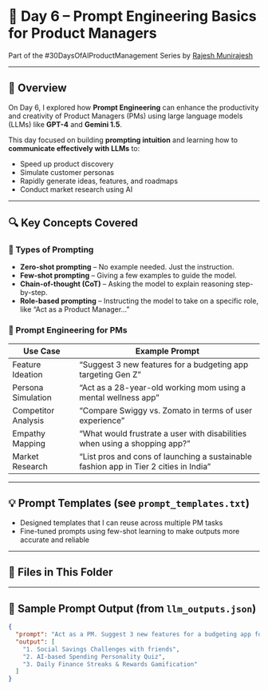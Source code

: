 # 📅 Day 6 – Prompt Engineering Basics for Product Managers  
Part of the #30DaysOfAIProductManagement Series by [Rajesh Munirajesh](https://www.linkedin.com/posts/pmrajesh_prompt-pm-basic-activity-7344940228962328576-uiU0)

---

## 📌 Overview

On Day 6, I explored how **Prompt Engineering** can enhance the productivity and creativity of Product Managers (PMs) using large language models (LLMs) like **GPT-4** and **Gemini 1.5**.

This day focused on building **prompting intuition** and learning how to **communicate effectively with LLMs** to:
- Speed up product discovery
- Simulate customer personas
- Rapidly generate ideas, features, and roadmaps
- Conduct market research using AI

---

## 🔍 Key Concepts Covered

### 🧠 Types of Prompting
- **Zero-shot prompting** – No example needed. Just the instruction.
- **Few-shot prompting** – Giving a few examples to guide the model.
- **Chain-of-thought (CoT)** – Asking the model to explain reasoning step-by-step.
- **Role-based prompting** – Instructing the model to take on a specific role, like “Act as a Product Manager…”

### 🎯 Prompt Engineering for PMs
| Use Case                          | Example Prompt |
|----------------------------------|----------------|
| Feature Ideation                 | “Suggest 3 new features for a budgeting app targeting Gen Z” |
| Persona Simulation               | “Act as a 28-year-old working mom using a mental wellness app” |
| Competitor Analysis              | “Compare Swiggy vs. Zomato in terms of user experience” |
| Empathy Mapping                  | “What would frustrate a user with disabilities when using a shopping app?” |
| Market Research                  | “List pros and cons of launching a sustainable fashion app in Tier 2 cities in India” |

---

## 💡 Prompt Templates (see `prompt_templates.txt`)
- Designed templates that I can reuse across multiple PM tasks
- Fine-tuned prompts using few-shot learning to make outputs more accurate and reliable

---

## 📂 Files in This Folder

---

## 🔬 Sample Prompt Output (from `llm_outputs.json`)
```json
{
  "prompt": "Act as a PM. Suggest 3 new features for a budgeting app for Gen Z.",
  "output": [
    "1. Social Savings Challenges with friends",
    "2. AI-based Spending Personality Quiz",
    "3. Daily Finance Streaks & Rewards Gamification"
  ]
}